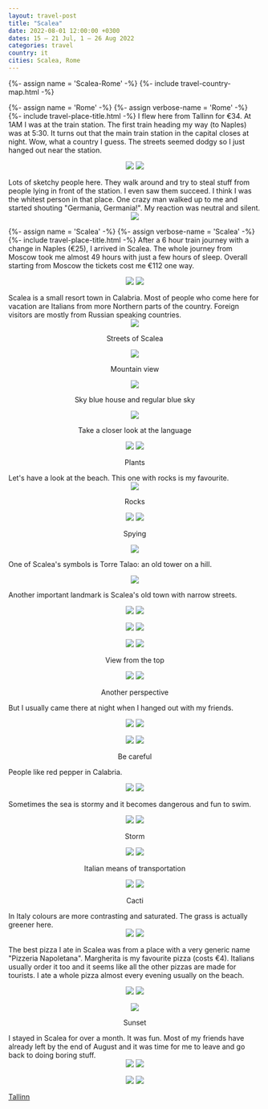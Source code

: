 ```yaml
---
layout: travel-post
title: "Scalea"
date: 2022-08-01 12:00:00 +0300
dates: 15 – 21 Jul, 1 – 26 Aug 2022
categories: travel
country: it
cities: Scalea, Rome
---
```


{%- assign name = 'Scalea-Rome' -%}
{%- include travel-country-map.html -%}

{%- assign name = 'Rome' -%}
{%- assign verbose-name = 'Rome' -%}
{%- include travel-place-title.html -%}
I flew here from Tallinn for €34. At 1AM I was at the train station. The first train heading my way (to Naples) was at 5:30. It turns out that the main train station in the capital closes at night. Wow, what a country I guess. The streets seemed dodgy so I just hanged out near the station.
<center>
    <div class="side-by-side">
        <img src="{{site.baseurl}}/assets/img/scalea/1.jpg" />
        <img src="{{site.baseurl}}/assets/img/scalea/2.jpg" />
    </div>
    <p class="image-label"></p>
</center>
Lots of sketchy people here. They walk around and try to steal stuff from people lying in front of the station. I even saw them succeed. I think I was the whitest person in that place. One crazy man walked up to me and started shouting "Germania, Germania!". My reaction was neutral and silent.
<center>
    <img src="{{site.baseurl}}/assets/img/scalea/3.jpg" />
    <p class="image-label"></p>
</center>

{%- assign name = 'Scalea' -%}
{%- assign verbose-name = 'Scalea' -%}
{%- include travel-place-title.html -%}
After a 6 hour train journey with a change in Naples (€25), I arrived in Scalea. The whole journey from Moscow took me almost 49 hours with just a few hours of sleep. Overall starting from Moscow the tickets cost me €112 one way.
<center>
    <div class="side-by-side">
        <img src="{{site.baseurl}}/assets/img/scalea/4.jpg" />
        <img src="{{site.baseurl}}/assets/img/scalea/5.jpg" />
    </div>
    <p class="image-label"></p>
</center>
Scalea is a small resort town in Calabria. Most of people who come here for vacation are Italians from more Northern parts of the country. Foreign visitors are mostly from Russian speaking countries.
<center>
    <div class="side-by-side">
    <div>
        <img src="{{site.baseurl}}/assets/img/scalea/7.jpg" />
        <p class="image-label">Streets of Scalea</p>
    </div>
    <div>
        <img src="{{site.baseurl}}/assets/img/scalea/6.jpg" />
        <p class="image-label">Mountain view</p>
    </div>
    </div>
</center>
<center>
    <div class="side-by-side">
    <div>
        <img src="{{site.baseurl}}/assets/img/scalea/8.jpg" />
        <p class="image-label">Sky blue house and regular blue sky</p>
    </div>
    <div>
        <img src="{{site.baseurl}}/assets/img/scalea/9.jpg" />
        <p class="image-label">Take a closer look at the language</p>
    </div>
    </div>
</center>
<center>
    <div class="side-by-side">
        <img src="{{site.baseurl}}/assets/img/scalea/10.jpg" />
        <img src="{{site.baseurl}}/assets/img/scalea/11.jpg" />
    </div>
    <p class="image-label">Plants</p>
</center>
Let's have a look at the beach. This one with rocks is my favourite.
<center>
    <img src="{{site.baseurl}}/assets/img/scalea/13.jpg" />
    <p class="image-label">Rocks</p>
</center>
<center>
    <div class="side-by-side">
        <img src="{{site.baseurl}}/assets/img/scalea/14.jpg" />
        <img src="{{site.baseurl}}/assets/img/scalea/15.jpg" />
    </div>
    <p class="image-label">Spying</p>
</center>

<center>
    <img src="{{site.baseurl}}/assets/img/scalea/12.jpg" />
    <p class="image-label"></p>
</center>

One of Scalea's symbols is Torre Talao: an old tower on a hill.

<center>
    <img src="{{site.baseurl}}/assets/img/scalea/16.jpg" />
    <p class="image-label"></p>
</center>

Another important landmark is Scalea's old town with narrow streets.
<center>
    <div class="side-by-side">
        <img src="{{site.baseurl}}/assets/img/scalea/17.jpg" />
        <img src="{{site.baseurl}}/assets/img/scalea/18.jpg" />
    </div>
    <p class="image-label"></p>
</center>
<center>
    <div class="side-by-side">
        <img src="{{site.baseurl}}/assets/img/scalea/19.jpg" />
        <img src="{{site.baseurl}}/assets/img/scalea/20.jpg" />
    </div>
    <p class="image-label"></p>
</center>
<center>
    <div class="side-by-side">
        <img src="{{site.baseurl}}/assets/img/scalea/23.jpg" />
        <img src="{{site.baseurl}}/assets/img/scalea/24.jpg" />
    </div>
    <p class="image-label">View from the top</p>
</center>

<center>
    <div class="side-by-side">
        <img src="{{site.baseurl}}/assets/img/scalea/21.jpg" />
        <img src="{{site.baseurl}}/assets/img/scalea/22.jpg" />
    </div>
    <p class="image-label">Another perspective</p>
</center>

But I usually came there at night when I hanged out with my friends.
<center>
    <div class="side-by-side">
        <img src="{{site.baseurl}}/assets/img/scalea/25.jpg" />
        <img src="{{site.baseurl}}/assets/img/scalea/26.jpg" />
    </div>
    <p class="image-label"></p>
</center>
<center>
    <div class="side-by-side">
        <img src="{{site.baseurl}}/assets/img/scalea/27.jpg" />
        <img src="{{site.baseurl}}/assets/img/scalea/28.jpg" />
    </div>
    <p class="image-label">Be careful</p>
</center>

People like red pepper in Calabria.
<center>
    <div class="side-by-side">
        <img src="{{site.baseurl}}/assets/img/scalea/30.jpg" />
        <img src="{{site.baseurl}}/assets/img/scalea/29.jpg" />
    </div>
    <p class="image-label"></p>
</center>

Sometimes the sea is stormy and it becomes dangerous and fun to swim.
<center>
    <div class="side-by-side">
        <img src="{{site.baseurl}}/assets/img/scalea/31.jpg" />
        <img src="{{site.baseurl}}/assets/img/scalea/32.jpg" />
    </div>
    <p class="image-label">Storm</p>
</center>

<center>
    <div class="side-by-side">
        <img src="{{site.baseurl}}/assets/img/scalea/39.jpg" />
        <img src="{{site.baseurl}}/assets/img/scalea/40.jpg" />
    </div>
    <p class="image-label">Italian means of transportation</p>
</center>

<center>
    <div class="side-by-side">
        <img src="{{site.baseurl}}/assets/img/scalea/33.jpg" />
        <img src="{{site.baseurl}}/assets/img/scalea/34.jpg" />
    </div>
    <p class="image-label">Cacti</p>
</center>
In Italy colours are more contrasting and saturated. The grass is actually greener here.
<center>
    <div class="side-by-side">
        <img src="{{site.baseurl}}/assets/img/scalea/35.jpg" />
        <img src="{{site.baseurl}}/assets/img/scalea/36.jpg" />
    </div>
    <p class="image-label"></p>
</center>

The best pizza I ate in Scalea was from a place with a very generic name "Pizzeria Napoletana". Margherita is my favourite pizza (costs €4). Italians usually order it too and it seems like all the other pizzas are made for tourists. I ate a whole pizza almost every evening usually on the beach.
<center>
    <div class="side-by-side">
        <img src="{{site.baseurl}}/assets/img/scalea/37.jpg" />
        <img src="{{site.baseurl}}/assets/img/scalea/38.jpg" />
    </div>
    <p class="image-label"></p>
</center>

<center>
    <img src="{{site.baseurl}}/assets/img/scalea/41.jpg" />
    <p class="image-label">Sunset</p>
</center>
I stayed in Scalea for over a month. It was fun. Most of my friends have already left by the end of August and it was time for me to leave and go back to doing boring stuff.
<center>
    <div class="side-by-side">
        <img src="{{site.baseurl}}/assets/img/scalea/44.jpg" />
        <img src="{{site.baseurl}}/assets/img/scalea/45.jpg" />
    </div>
    <p class="image-label"></p>
</center>

<center>
    <div class="side-by-side">
        <img src="{{site.baseurl}}/assets/img/scalea/42.jpg" />
        <img src="{{site.baseurl}}/assets/img/scalea/43.jpg" />
    </div>
    <p class="image-label"></p>
</center>

<a class="prev" href="/travel/2022/tallinn">
Tallinn
</a>